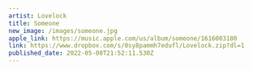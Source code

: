 ```yaml
---
artist: Lovelock
title: Someone
new_image: /images/someone.jpg
apple_link: https://music.apple.com/us/album/someone/1616003180
link: https://www.dropbox.com/s/0sy8pammh7edufl/Lovelock.zip?dl=1
published_date: 2022-05-08T21:52:11.530Z
---
```

